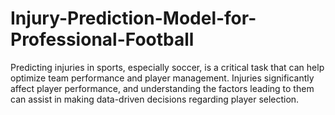 # Injury-Prediction-Model-for-Professional-Football
Predicting injuries in sports, especially soccer, is a critical task that can help optimize team performance and player management. Injuries significantly affect player performance, and understanding the factors leading to them can assist in making data-driven decisions regarding player selection. 
